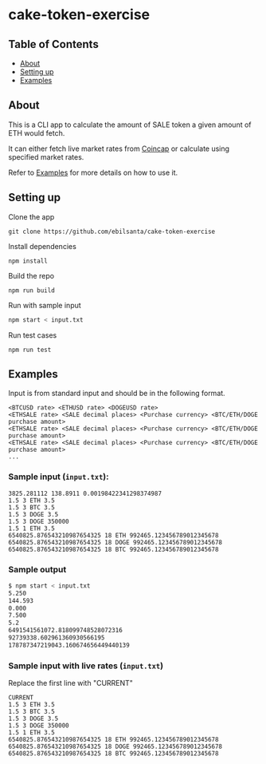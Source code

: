 # cake-token-exercise

## Table of Contents
+ [About](#about)
+ [Setting up](#setup)
+ [Examples](#examples)

## About <a name = "about"></a>
This is a CLI app to calculate the amount of SALE token a given amount of ETH would fetch.  

It can either fetch live market rates from 
[Coincap](https://coincap.io) or calculate using specified market rates. 

Refer to [Examples](#examples) for more details on how to use it. 

## Setting up <a name = "setup"></a>

Clone the app
```
git clone https://github.com/ebilsanta/cake-token-exercise
```

Install dependencies

```
npm install
```

Build the repo

```
npm run build
```

Run with sample input
```bash
npm start < input.txt
```

Run test cases

```
npm run test
```

## Examples <a name="examples"></a>
Input is from standard input and should be in the following format.
```
<BTCUSD rate> <ETHUSD rate> <DOGEUSD rate>
<ETHSALE rate> <SALE decimal places> <Purchase currency> <BTC/ETH/DOGE purchase amount>
<ETHSALE rate> <SALE decimal places> <Purchase currency> <BTC/ETH/DOGE purchase amount>
<ETHSALE rate> <SALE decimal places> <Purchase currency> <BTC/ETH/DOGE purchase amount>
...
```

### Sample input (`input.txt`):
```
3825.281112 138.8911 0.00198422341298374987
1.5 3 ETH 3.5
1.5 3 BTC 3.5
1.5 3 DOGE 3.5
1.5 3 DOGE 350000
1.5 1 ETH 3.5
6540825.876543210987654325 18 ETH 992465.123456789012345678
6540825.876543210987654325 18 DOGE 992465.123456789012345678
6540825.876543210987654325 18 BTC 992465.123456789012345678
```

### Sample output
```bash
$ npm start < input.txt
5.250
144.593
0.000
7.500
5.2
6491541561072.818099748528072316
92739338.602961360930566195
178787347219043.160674656449440139
```

### Sample input with live rates (`input.txt`)
Replace the first line with "CURRENT"
```
CURRENT
1.5 3 ETH 3.5
1.5 3 BTC 3.5
1.5 3 DOGE 3.5
1.5 3 DOGE 350000
1.5 1 ETH 3.5
6540825.876543210987654325 18 ETH 992465.123456789012345678
6540825.876543210987654325 18 DOGE 992465.123456789012345678
6540825.876543210987654325 18 BTC 992465.123456789012345678
```

